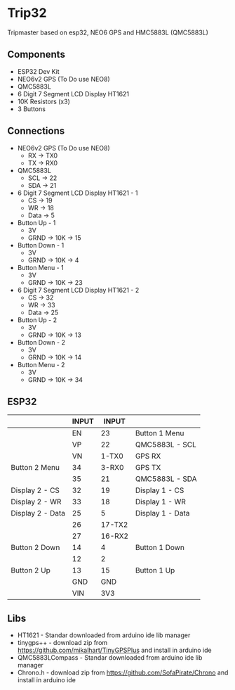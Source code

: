 # Trip32
Tripmaster based on esp32, NEO6 GPS and HMC5883L (QMC5883L)

## Components
- ESP32 Dev Kit
- NEO6v2 GPS (To Do use NEO8)
- QMC5883L
- 6 Digit 7 Segment LCD Display HT1621
- 10K Resistors (x3)
- 3 Buttons


## Connections
- NEO6v2 GPS (To Do use NEO8)
  - RX -> TX0
  - TX -> RX0
- QMC5883L
  - SCL -> 22
  - SDA -> 21
- 6 Digit 7 Segment LCD Display HT1621 - 1
  - CS -> 19
  - WR -> 18
  - Data -> 5
- Button Up - 1
  - 3V
  - GRND -> 10K -> 15
- Button Down - 1
  - 3V
  - GRND -> 10K -> 4
- Button Menu - 1
  - 3V
  - GRND -> 10K -> 23
- 6 Digit 7 Segment LCD Display HT1621 - 2
  - CS -> 32
  - WR -> 33
  - Data -> 25
- Button Up - 2
  - 3V
  - GRND -> 10K -> 13
- Button Down - 2
  - 3V
  - GRND -> 10K -> 14
- Button Menu - 2
  - 3V
  - GRND -> 10K -> 34

## ESP32

|   |  INPUT | INPUT  |   |
|---|---|---|---|
|   | EN | 23  | Button 1 Menu  |
|   | VP  | 22  | QMC5883L - SCL   |
|   | VN  | 1-TX0  | GPS RX |
| Button 2 Menu  | 34  | 3-RX0  | GPS TX  |
|   | 35  | 21  | QMC5883L - SDA  |
| Display 2 - CS   | 32  | 19  |  Display 1 - CS |
| Display 2 - WR | 33  | 18  |  Display 1 - WR |
| Display 2 - Data  | 25  | 5  |  Display 1 - Data |
|   | 26  | 17-TX2  |   |
|   | 27  | 16-RX2  |   |
| Button 2 Down  | 14  | 4  | Button 1 Down  |
|   | 12  | 2  |   |
| Button 2 Up  | 13  | 15  | Button 1 Up  |
|   | GND  |  GND |   |
|   | VIN  |  3V3 |   |

## Libs

- HT1621 - Standar downloaded from arduino ide lib manager
- tinygps++ - download zip from https://github.com/mikalhart/TinyGPSPlus and install in arduino ide
- QMC5883LCompass - Standar downloaded from arduino ide lib manager
- Chrono.h - download zip from https://github.com/SofaPirate/Chrono and install in arduino ide